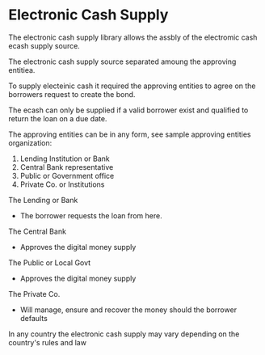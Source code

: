 # Electronic Cash Supply

The electronic cash supply library allows the assbly of the electromic cash ecash supply source.

The electronic cash supply source separated amoung the approving entitiea.

To supply electeinic cash it required the approving entities to agree on the borrowers request to create the bond.

The ecash can only be supplied if a valid borrower exist and qualified to return the loan on a due date.

The approving entities can be in any form, see sample approving entities organization:

1. Lending Institution or Bank
2. Central Bank representative
3. Public or Government office
4. Private Co. or Institutions

The Lending or Bank
- The borrower requests the loan from here.

The Central Bank
- Approves the digital money supply

The Public or Local Govt
- Approves the digital money supply

The Private Co.
- Will manage, ensure and recover the money should the borrower defaults

In any country the electronic cash supply may vary depending on the country's rules and law
